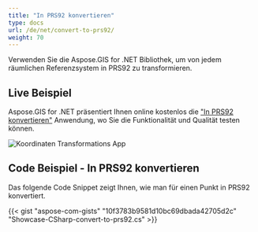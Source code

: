 ```yaml
---
title: "In PRS92 konvertieren"
type: docs
url: /de/net/convert-to-prs92/
weight: 70
---
```


Verwenden Sie die Aspose.GIS for .NET Bibliothek, um von jedem räumlichen Referenzsystem in PRS92 zu transformieren.

## **Live Beispiel**

Aspose.GIS for .NET präsentiert Ihnen online kostenlos die ["In PRS92 konvertieren"](https://products.aspose.app/gis/transformation/convert-to-prs92) Anwendung, wo Sie die Funktionalität und Qualität testen können.

![Koordinaten Transformations App](transform-coordinates.png)

## **Code Beispiel - In PRS92 konvertieren**

Das folgende Code Snippet zeigt Ihnen, wie man für einen Punkt in PRS92 konvertiert.

{{< gist "aspose-com-gists" "10f3783b9581d10bc69dbada42705d2c" "Showcase-CSharp-convert-to-prs92.cs" >}}
